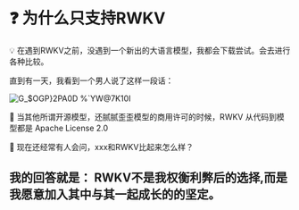 # ❓ 为什么只支持RWKV

  
💡 在遇到RWKV之前，没遇到一个新出的大语言模型，我都会下载尝试。会去进行各种比较。

直到有一天，我看到一个男人说了这样一段话：

![G_$OGP}2PA0D %`YW@7K10I](https://github.com/cgisky1980/ai00_rwkv_server/assets/82481660/8fd84b13-0da2-4d47-b876-99d1e2226cb2)

💎 当其他所谓开源模型，还腻腻歪歪模型的商用许可的时候，RWKV 从代码到模型都是 Apache License 2.0

💎 现在还经常有人会问，xxx和RWKV比起来怎么样？

## 我的回答就是： RWKV不是我权衡利弊后的选择,而是我愿意加入其中与其一起成长的的坚定。
